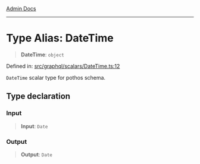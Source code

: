 [Admin Docs](/)

***

# Type Alias: DateTime

> **DateTime**: `object`

Defined in: [src/graphql/scalars/DateTime.ts:12](https://github.com/syedali237/talawa-api/blob/98bc58250f2ff99b91cd3ae158cc2ad171f7d560/src/graphql/scalars/DateTime.ts#L12)

`DateTime` scalar type for pothos schema.

## Type declaration

### Input

> **Input**: `Date`

### Output

> **Output**: `Date`
